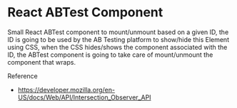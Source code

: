 # React ABTest Component

Small React ABTest component to mount/unmount based on a given ID, the ID is going to be used by the AB Testing platform to show/hide this Element using CSS, when the CSS hides/shows the component associated with the ID, the ABTest component is going to take care of mount/unmount the component that wraps.

Reference
- https://developer.mozilla.org/en-US/docs/Web/API/Intersection_Observer_API


